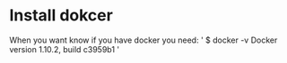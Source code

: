 # Install dokcer
When you want know if you have docker you need:
'
$ docker -v
Docker version 1.10.2, build c3959b1
'
